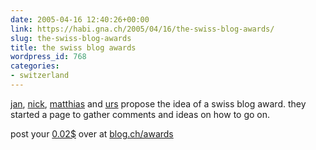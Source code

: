 ```yaml
---
date: 2005-04-16 12:40:26+00:00
link: https://habi.gna.ch/2005/04/16/the-swiss-blog-awards/
slug: the-swiss-blog-awards
title: the swiss blog awards
wordpress_id: 768
categories:
- switzerland
---
```



[jan](https://pieceoplastic.com/), [nick](http://bernergazette.ch/), [matthias](http://www.gutfeldt.ch/matthias/blog/index.php) and [urs](http://www.circle.ch/blog/) propose the idea of a swiss blog award. they started a page to gather comments and ideas on how to go on.
  
post your [0.02$](http://blog.ch/blog/index.php/archives/2005/04/15/swiss-blog-awards/#comments) over at [blog.ch/awards](http://blog.ch/award/)

